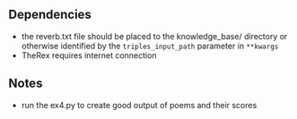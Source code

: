 Dependencies
------------
- the reverb.txt file should be placed to the knowledge_base/ directory or otherwise identified by the `triples_input_path` parameter in `**kwargs`
- TheRex requires internet connection 

Notes
-----
- run the ex4.py to create good output of poems and their scores